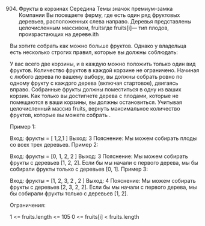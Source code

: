 904. Фрукты в корзинах
Середина
Темы
значок премиум-замка
Компании
Вы посещаете ферму, где есть один ряд фруктовых деревьев, расположенных слева направо. Деревья представлены целочисленным массивом, fruitsгде fruits[i]— тип плодов, произрастающих на дереве.ith

Вы хотите собрать как можно больше фруктов. Однако у владельца есть несколько строгих правил, которые вы должны соблюдать:

У вас всего две корзины, и в каждую можно положить только один вид фруктов. Количество фруктов в каждой корзине не ограничено.
Начиная с любого дерева по вашему выбору, вы должны собрать ровно по одному фрукту с каждого дерева (включая стартовое), двигаясь вправо. Собранные фрукты должны поместиться в одну из ваших корзин.
Как только вы достигнете дерева с плодами, которые не помещаются в ваши корзины, вы должны остановиться.
Учитывая целочисленный массив fruits, вернуть максимальное количество фруктов, которые вы можете собрать .

 

Пример 1:

Вход: фрукты = [ 1,2,1 ]
 Выход: 3
 Пояснение: Мы можем собирать плоды со всех трех деревьев.
Пример 2:

Вход: фрукты = [0, 1, 2, 2 ]
 Выход: 3
 Пояснение: Мы можем собирать фрукты с деревьев [1, 2, 2]. 
Если бы мы начали с первого дерева, мы бы собирали фрукты только с деревьев [0, 1].
Пример 3:

Вход: фрукты = [1, 2, 3, 2 , 2 ]
 Выход: 4
 Пояснение: Мы можем собирать фрукты с деревьев [2, 3, 2, 
2]. Если бы мы начали с первого дерева, мы бы собирали фрукты только с деревьев [1, 2].
 

Ограничения:

1 <= fruits.length <= 105
0 <= fruits[i] < fruits.length